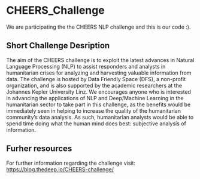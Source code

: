 # CHEERS_Challenge
We are participating the the CHEERS NLP challenge and this is our code :).
## Short Challenge Desription
The aim of the CHEERS challenge is to exploit the latest advances in Natural Language Processing (NLP) to assist responders and analysts in humanitarian crises for analyzing and harvesting valuable information from data. The challenge is hosted by Data Friendly Space (DFS), a non-profit organization, and is also supported by the academic researchers at the Johannes Kepler University Linz. We encourages anyone who is interested in advancing the applications of NLP and Deep/Machine Learning in the humanitarian sector to take part in this challenge, as the benefits would be immediately seen in helping to increase the quality of the humanitarian community’s data analysis. As such, humanitarian analysts would be able to spend time doing what the human mind does best: subjective analysis of information.
## Furher resources
For further information regarding the challenge visit: https://blog.thedeep.io/CHEERS-challenge/
